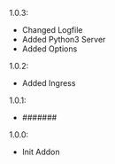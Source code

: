 1.0.3:

- Changed Logfile
- Added Python3 Server
- Added Options

1.0.2:

- Added Ingress

1.0.1:

- #######

1.0.0:

- Init Addon